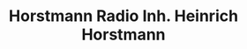 ---
title: "Horstmann Radio Inh. Heinrich Horstmann"
url: /bad-oeynhausen/horstmann-radio-inh-heinrich-horstmann/
shop: Radiotechnik
---
